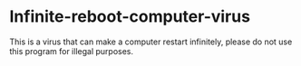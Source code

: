 # Infinite-reboot-computer-virus
This is a virus that can make a computer restart infinitely, please do not use this program for illegal purposes.
